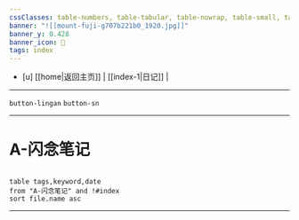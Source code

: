 ```yaml
---
cssClasses: table-numbers, table-tabular, table-nowrap, table-small, table-lines, row-lines, col-lines, row-alt, table-max
banner: "![[mount-fuji-g707b221b0_1920.jpg]]"
banner_y: 0.428
banner_icon: 🍋
tags: index
---
```


- [u]	[[home|返回主页]] | [[index-1|日记]] |

---

`button-lingan`   `button-sn` 

---

# A-闪念笔记

```dataview 

table tags,keyword,date
from "A-闪念笔记" and !#index
sort file.name asc

```
---
